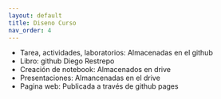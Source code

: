 ```yaml
---
layout: default
title: Diseno Curso
nav_order: 4
---
```


- Tarea, actividades, laboratorios: Almacenadas en el github
- Libro: github Diego Restrepo
- Creación de notebook: Almacenados en drive
- Presentaciones: Almancenadas  en el drive 
- Pagina web: Publicada a través de github pages


